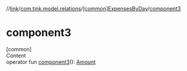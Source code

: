 //[link](../../index.md)/[com.tink.model.relations](../index.md)/[[common]ExpensesByDay](index.md)/[component3](component3.md)



# component3  
[common]  
Content  
operator fun [component3](component3.md)(): [Amount](../../com.tink.model.misc/[common]-amount/index.md)  



